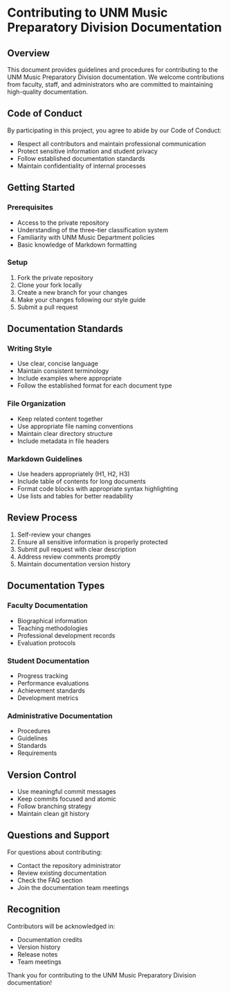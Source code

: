 # Contributing to UNM Music Preparatory Division Documentation

## Overview
This document provides guidelines and procedures for contributing to the UNM Music Preparatory Division documentation. We welcome contributions from faculty, staff, and administrators who are committed to maintaining high-quality documentation.

## Code of Conduct
By participating in this project, you agree to abide by our Code of Conduct:
- Respect all contributors and maintain professional communication
- Protect sensitive information and student privacy
- Follow established documentation standards
- Maintain confidentiality of internal processes

## Getting Started

### Prerequisites
- Access to the private repository
- Understanding of the three-tier classification system
- Familiarity with UNM Music Department policies
- Basic knowledge of Markdown formatting

### Setup
1. Fork the private repository
2. Clone your fork locally
3. Create a new branch for your changes
4. Make your changes following our style guide
5. Submit a pull request

## Documentation Standards

### Writing Style
- Use clear, concise language
- Maintain consistent terminology
- Include examples where appropriate
- Follow the established format for each document type

### File Organization
- Keep related content together
- Use appropriate file naming conventions
- Maintain clear directory structure
- Include metadata in file headers

### Markdown Guidelines
- Use headers appropriately (H1, H2, H3)
- Include table of contents for long documents
- Format code blocks with appropriate syntax highlighting
- Use lists and tables for better readability

## Review Process
1. Self-review your changes
2. Ensure all sensitive information is properly protected
3. Submit pull request with clear description
4. Address review comments promptly
5. Maintain documentation version history

## Documentation Types

### Faculty Documentation
- Biographical information
- Teaching methodologies
- Professional development records
- Evaluation protocols

### Student Documentation
- Progress tracking
- Performance evaluations
- Achievement standards
- Development metrics

### Administrative Documentation
- Procedures
- Guidelines
- Standards
- Requirements

## Version Control
- Use meaningful commit messages
- Keep commits focused and atomic
- Follow branching strategy
- Maintain clean git history

## Questions and Support
For questions about contributing:
- Contact the repository administrator
- Review existing documentation
- Check the FAQ section
- Join the documentation team meetings

## Recognition
Contributors will be acknowledged in:
- Documentation credits
- Version history
- Release notes
- Team meetings

Thank you for contributing to the UNM Music Preparatory Division documentation! 